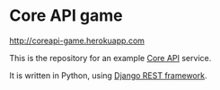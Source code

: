 # Core API game

http://coreapi-game.herokuapp.com

This is the repository for an example [Core API][core-api] service.

It is written in Python, using [Django REST framework][rest-framework].

[core-api]: http://www.coreapi.org
[rest-framework]: http://www.django-rest-framework.org/
